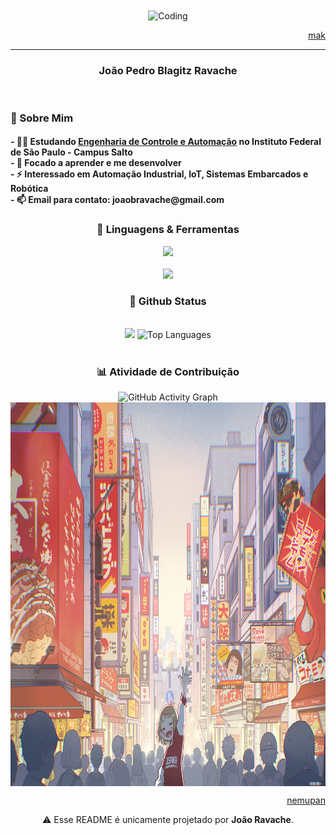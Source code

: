 <!-- Animated GIF Header -->
<div align="center">
  <img align="center" alt="Coding" width="100%" height="400" src="https://64.media.tumblr.com/a24cdc485e978a1273496530d4992573/31d798f6f2dab6f4-b0/s2048x3072/831bd49387357194394502d01ed8c6937042ace9.gifv"/>
  <p align="right"><a href="https://makrustic.tumblr.com/" name="MAK">mak</a></p>
</div>

---------------------------------------------------------------------

<!-- About Me Section -->
<h3 align="center"> João Pedro Blagitz Ravache</h3>

<br>

<h3 align="left">💫 Sobre Mim</h3>

<h4>
- 👨‍🎓 Estudando <a href="https://slt.ifsp.edu.br/index.php/component/content/article?id=510">Engenharia de Controle e Automação</a> no Instituto Federal de São Paulo - Campus Salto<br>
- 📖 Focado a aprender e me desenvolver<br>
- ⚡ Interessado em Automação Industrial, IoT, Sistemas Embarcados e Robótica<br>
- 📫 Email para contato: <strong>joaobravache@gmail.com</strong>

<!-- Skills Section -->
<h3 align="center">🚀 Linguagens & Ferramentas</h3>

<div align="center">
  <img src="https://skillicons.dev/icons?i=arduino,raspberrypi,cpp,c,python,java,html" /><br><br>
  <img src="https://skillicons.dev/icons?i=photoshop,blender,vscode,github,git,windows,lua" /><br>
</div>

<!-- git stat-->
<h3 align="center">🌱 Github Status</h3>
<br>
<div align="center">
  <img width="435" src="https://github-readme-stats.vercel.app/api?username=mrnutsu&count_private=true&show_icons=true&theme=nord&rank_icon=github&border_radius=10"/>
  <img width="330" src="https://github-readme-stats.vercel.app/api/top-langs/?username=mrnutsu&theme=nord&hide_border=false&include_all_commits=true&count_private=true&layout=compact" alt="Top Languages">
  
<!-- Proudly created with GPRM ( https://gprm.itsvg.in ) -->
</div>
<br/>

<!-- Activity Graph -->
<h3 align="center">📊 Atividade de Contribuição</h3>
<div align="center">
  <img src="https://github-readme-activity-graph.vercel.app/graph?username=mrnutsu&theme=react-dark&bg_color=0D1117&color=008F11&line=248D27&point=ffffff&area=true&hide_border=true" alt="GitHub Activity Graph" />
</div>


<!-- ending-->
<div align="center">
  <img align="center" alt="Coding" width="870" height="614" src="arte/dotonbori.png"/>
  <p align="right"><a href="https://www.nemupan.com/gallery" name="NEMUPAN">nemupan</a></p>
</div>

<div align="center">
  <p>⚠️ Esse README é unicamente projetado por <strong>João Ravache</strong>.
</div>
